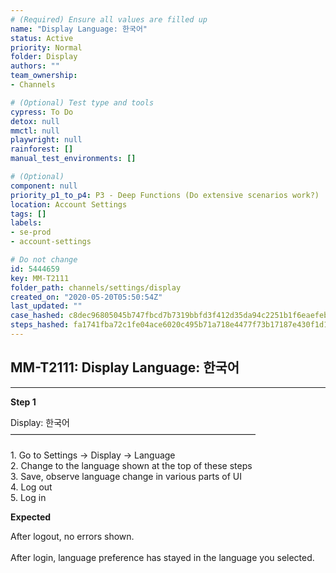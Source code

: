 ```yaml
---
# (Required) Ensure all values are filled up
name: "Display Language: 한국어"
status: Active
priority: Normal
folder: Display
authors: ""
team_ownership: 
- Channels

# (Optional) Test type and tools
cypress: To Do
detox: null
mmctl: null
playwright: null
rainforest: []
manual_test_environments: []

# (Optional)
component: null
priority_p1_to_p4: P3 - Deep Functions (Do extensive scenarios work?)
location: Account Settings
tags: []
labels: 
- se-prod
- account-settings

# Do not change
id: 5444659
key: MM-T2111
folder_path: channels/settings/display
created_on: "2020-05-20T05:50:54Z"
last_updated: ""
case_hashed: c8dec96805045b747fbcd7b7319bbfd3f412d35da94c2251b1f6eaefeb101e956d1a70101d12ddf1bc602ae3ec9de92f
steps_hashed: fa1741fba72c1fe04ace6020c495b71a718e4477f73b17187e430f1d15f356e2a4ce551f346db45883c712f7f28c3e2b
---
```


## MM-T2111: Display Language: 한국어

---

**Step 1**

Display: 한국어\
————————————————————————————\
\
1\. Go to Settings -> Display -> Language\
2\. Change to the language shown at the top of these steps\
3\. Save, observe language change in various parts of UI\
4\. Log out\
5\. Log in

**Expected**

After logout, no errors shown.\
\
After login, language preference has stayed in the language you selected.
